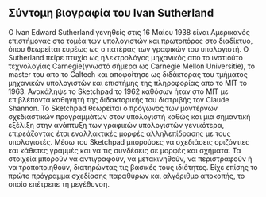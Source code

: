 ## Σύντομη βιογραφία του Ivan Sutherland

Ο Ivan Edward Sutherland γενηθείς στις 16 Μαίου 1938 είναι Αμερικανός επιστήμονας στο τομέα των υπολογιστών και πρωτοπόρος στο διαδίκτυο, όπου θεωρείται ευρέως ως ο πατέρας των γραφικών του υπολογιστή. Ο Sutherland πείρε πτυχίο ως ηλεκτρολόγος μηχανικός απο το ινστιούτο τεχνολογίας Carnegie(γνωστό σήμερα ως Carnegie Mellon Universitie), το master του απο το Caltech και αποφοίτησε ως διδάκτορας του τμήματος μηχανικών υπολογιστών και επιστήμης της πληροφορίας απο το MIT το 1963.
Ανακάληψε το Sketchpad το 1962 καθόσων ήταν στο MIT με επιβλέποντα καθηγητή της διδακτορικής του διατριβής τον  Claude Shannon. Το Sketchpad θεωρείται ο πρόγωνος των μοντέρνων σχεδιαστικών προγραμμάτων στον υπολογιστή καθώς και μια σημαντική εξέλιξη στην ανάπτυξη των γραφικών υπολογιστών γενικότερα, επιρεάζοντας έτσι εναλλακτικές μορφές αλληλεπίδρασης με τους υπολογιστές. Μέσω του Sketchpad μπορούσες να σχεδιάσεις οριζόντιες και κάθετες γραμμές και να τις συνδέσεις σε μορφές και σχήματα. Τα στοιχεία μπορούν να αντιγραφούν, να μετακινηθούν, να περιστραφούν ή να τροποποιηθούν, διατηρώντας τις βασικές τους ιδιότητες. Είχε επίσης το πρώτο πρόγραμμα σχεδίασης παραθύρων και αλγόριθμο αποκοπής, το οποίο επέτρεπε τη μεγέθυνση.
